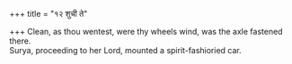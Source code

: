 +++
title = "१२ शुची ते"

+++
Clean, as thou wentest, were thy wheels wind, was the axle fastened there.  
     Surya, proceeding to her Lord, mounted a spirit-fashioried car.